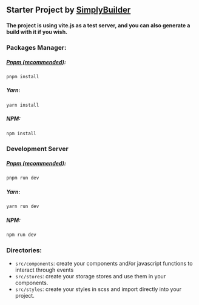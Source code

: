 ## Starter Project by [SimplyBuilder](https://github.com/SimplyBuilder/create-simplybuilder)    

#### The project is using vite.js as a test server, and you can also generate a build with it if you wish.


### Packages Manager:      

##### [Pnpm (recommended)](https://pnpm.io/installation#using-corepack):
~~~bash
pnpm install
~~~      

##### Yarn:
~~~bash
yarn install
~~~      

##### NPM:
~~~bash
npm install
~~~


### Development Server

##### [Pnpm (recommended)](https://pnpm.io/installation#using-corepack):
~~~bash
pnpm run dev
~~~      

##### Yarn:
~~~bash
yarn run dev
~~~      

##### NPM:
~~~bash
npm run dev
~~~       


### Directories:
- `src/components`: create your components and/or javascript functions to interact through events
- `src/stores`: create your storage stores and use them in your components.
- `src/styles`: create your styles in scss and import directly into your project.